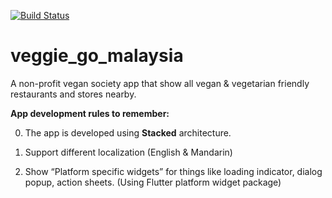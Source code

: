 [![Build Status](https://travis-ci.com/alvindrakes/veggie_go_malaysia.svg?branch=master)](https://travis-ci.com/alvindrakes/veggie_go_malaysia)

# veggie_go_malaysia

A non-profit vegan society app that show all vegan & vegetarian friendly restaurants and stores nearby.

**App development rules to remember:**

0. The app is developed using **Stacked** architecture.

1. Support different localization (English & Mandarin)

2. Show “Platform specific widgets” for things like loading indicator, dialog popup, action sheets. (Using Flutter platform widget package)
